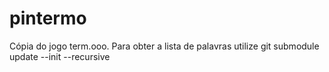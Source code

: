 # pintermo

Cópia do jogo term.ooo.
Para obter a lista de palavras utilize
	git submodule update --init --recursive
